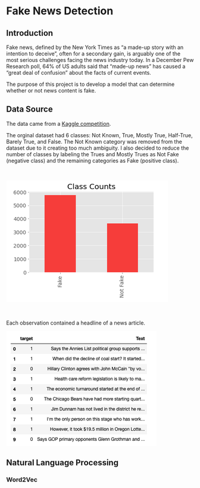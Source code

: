 # Fake News Detection

## Introduction

Fake news, defined by the New York Times as “a made-up story with an intention to deceive”, often for a secondary gain, is arguably one of the most serious challenges facing the news industry today. In a December Pew Research poll, 64% of US adults said that “made-up news” has caused a “great deal of confusion” about the facts of current events.

The purpose of this project is to develop a model that can determine whether or not news content is fake.

## Data Source

The data came from a [Kaggle competition](https://www.kaggle.com/anmolkumar/fake-news-content-detection?select=train.csv).

The orginal dataset had 6 classes: Not Known, True, Mostly True, Half-True, Barely True, and False. The Not Known category was removed from the dataset due to it creating too much ambiguity. I also decided to reduce the number of classes by labeling the Trues and Mostly Trues as Not Fake (negative class) and the remaining categories as Fake (positive class).

<br>

![Class Counts](images/2class_counts.png)

<br>

Each observation contained a headline of a news article.

![Text Sample](images/text_sample.png)

## Natural Language Processing

### Word2Vec
